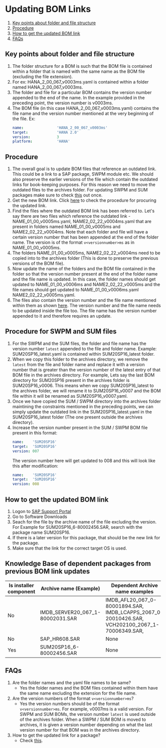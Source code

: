 # Updating BOM Links

1.  [Key points about folder and file structure](#key-points-about-folder-and-file-structure)
1.  [Procedure](#procedure)
1.  [How to get the updated BOM link](#how-to-get-the-updated-bom-link)
1.  [FAQs](#questions)

## Key points about folder and file structure
1.  The folder structure for a BOM is such that the BOM file is contained within a folder that is named with the same name as the BOM file (excluding the file extension).
1.  For ex: HANA_2_00_067_v0003ms.yaml is contained within a folder named HANA_2_00_067_v0003ms.
1.  The folder and file for a particular BOM contains the version number appended to the end of the name. 
    In the example provided in the preceding point, the version number is v0003ms.
1.  The BOM file (in this case HANA_2_00_067_v0003ms.yaml) contains the file name and the version number mentioned at the very beginning of the file. Ex:
    ```yaml
    name:               'HANA_2_00_067_v0003ms'
    target:             'HANA 2.0'
    version:            3
    platform:           'HANA'
    ```
## Procedure

1.  The overall goal is to update BOM files that reference an outdated link.
    This could be a link to a SAP package, SWPM module etc.
    We should also preserve the earlier versions of the file which contain the outdated links for book-keeping purposes.
    For this reason we need to move the outdated files to the archives folder. 
    For updating SWPM and SUM packages make sure to check [this](#procedure-for-swpm-and-sum-files) out once.
1.  Get the new BOM link.
    Click [here](#how-to-get-the-updated-bom-link) to check the procedure for procuring the updated link.
1.  Find the files where the outdated BOM link has been referred to. 
    Let's say there are two files which reference the outdated link - NAME_01_00_v0005ms.yaml, NAME2_02_22_v0004ms.yaml that are present in folders named NAME_01_00_v0005ms and NAME2_02_22_v0004ms.
    Note that each folder and file will have a certain version number that has been appended at the end of the folder name.
    The version is of the format ```v<versionnumber>ms``` as in NAME_01_00_v0005ms.
1.  The folders NAME_01_00_v0005ms, NAME2_02_22_v0004ms need to be copied into to the archives folder (This is done to preserve the previous versions of the BOM file).
1.  Now update the name of the folders and the BOM file contained in the folder so that the version number present at the end of the folder name  and the file name is updated. 
    In this case, the folder names should get updated to NAME_01_00_v0006ms and NAME2_02_22_v0005ms and the file names should get updated to NAME_01_00_v0006ms.yaml NAME2_02_22_v0005ms.yaml.
1.  The files also contain the version number and the file name mentioned within them as shown [here](#key-points-about-folder-and-file-structure). 
    The version number and the file name needs to be updated inside the file too.
    The file name has the version number appended to it and therefore requires an update.

## Procedure for SWPM and SUM files

1.  For the SWPM and the SUM files, the folder and file name has the version number ```latest``` appended to the file and folder name. 
    Example: SUM20SP16_latest.yaml is contained within SUM20SP16_latest folder.
1.  When we copy this folder to the archives directory, we remove the ```latest``` from the file and folder name and replace it with a version number that is greater than the version number of the latest entry of that BOM file in the archives directory.
    For example, Lets say the last BOM directory for SUM20SP16 present in the archives folder is SUM20SP16_v0006.
    This means when we copy SUM20SP16_latest to the archives folder, we will rename it to SUM20SP16_v0007 and the BOM file within it will be renamed as SUM20SP16_v0007.yaml.
1. Once we have copied the SUM / SWPM directory into the archives folder maintining the constraints mentioned in the preceding points, we can simply update the outdated link in the SUM20SP16_latest.yaml in the SUM20SP16_latest folder (The one present outside the archives directory).
1. Increase the version number present in the SUM / SWPM BOM file present in this format:
    ```yaml
    name:    'SUM20SP16'
    target:  'SUM20SP16'
    version: 007
    ```
    The version number here will get updated to 008 and this will look like this after modification:
    ```yaml
    name:    'SUM20SP16'
    target:  'SUM20SP16'
    version: 008
    ```

## How to get the updated BOM link

1.  Logon to [SAP Support Portal](https://launchpad.support.sap.com/#/softwarecenter)
1.  Go to Software Downloads
1.  Seach for the file by the archive name of the file excluding the version.
    For Example for SUM20SP16_6-80002456.SAR, search with the package name SUM20SP16.
1.  If there is a later version for this package, that should be the new link for the package.
1.  Make sure that the link for the correct target OS is used. 

## Knowledge Base of dependent packages from previous BOM link updates

|Is installer component  |  Archive name (Example) | Dependent Archive name examples |
|------------------------|-------------------------|------|
| No          |  IMDB_SERVER20_067_1-80002031.SAR | IMDB_AFL20_067_0-80001894.SAR, IMDB_LCAPPS_2067_0-20010426.SAR, VCH202100_2067_1-70006349.SAR, |
| No          |  SAP_HR608.SAR  |  None |
| Yes         | SUM20SP16_6-80002456.SAR | None |


## FAQs
1.  Are the folder names and the yaml file names to be same?
    * Yes the folder names and the BOM files contained within them have the same name excluding the extension for the file name.
1.  Are the version numbers of the format ```v<versionnumber>ms```?
    * Yes the version numbers should be of the format ```v<versionnumber>ms```.
    For example, v0007ms is a valid version.
    For SWPM and SUM BOMs, the version number ```latest``` is used outside of the archives folder.
    When a SWPM / SUM BOM is moved to archives, it is given a version number depending on what the last version number for that BOM was in the archives directory.
1.  How to get the updated link for a package?
    * Check [this](#how-to-get-the-updated-bom-link).





